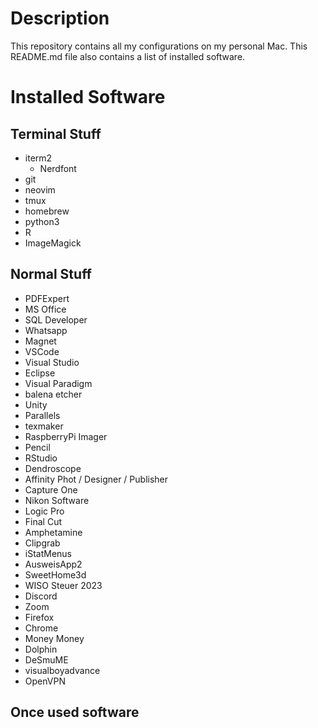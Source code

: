 # Description

This repository contains all my configurations on my personal Mac. 
This README.md file also contains a list of installed software. 

# Installed Software

## Terminal Stuff

- iterm2 
  - Nerdfont
- git
- neovim
- tmux
- homebrew
- python3
- R
- ImageMagick

## Normal Stuff

- PDFExpert
- MS Office
- SQL Developer
- Whatsapp
- Magnet
- VSCode
- Visual Studio
- Eclipse
- Visual Paradigm
- balena etcher
- Unity
- Parallels
- texmaker
- RaspberryPi Imager
- Pencil
- RStudio
- Dendroscope
- Affinity Phot / Designer / Publisher
- Capture One
- Nikon Software
- Logic Pro
- Final Cut 
- Amphetamine
- Clipgrab
- iStatMenus
- AusweisApp2
- SweetHome3d
- WISO Steuer 2023
- Discord
- Zoom
- Firefox
- Chrome
- Money Money
- Dolphin
- DeSmuME
- visualboyadvance
- OpenVPN

## Once used software

